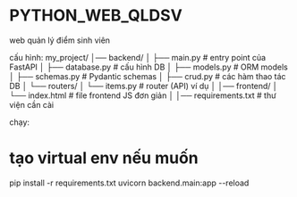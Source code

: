 # PYTHON_WEB_QLDSV
web quản lý điểm sinh viên



cấu hình:
my_project/
│── backend/
│   ├── main.py              # entry point của FastAPI
│   ├── database.py          # cấu hình DB
│   ├── models.py            # ORM models
│   ├── schemas.py           # Pydantic schemas
│   ├── crud.py              # các hàm thao tác DB
│   └── routers/
│       └── items.py         # router (API) ví dụ
│
│── frontend/
│   └── index.html           # file frontend JS đơn giản
│
│── requirements.txt         # thư viện cần cài


chạy:
# tạo virtual env nếu muốn
pip install -r requirements.txt
uvicorn backend.main:app --reload

